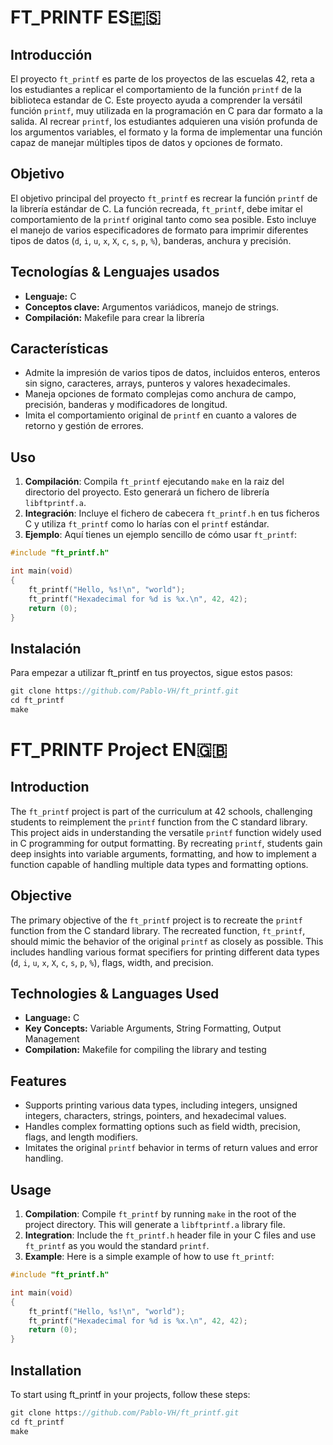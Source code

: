 # FT_PRINTF ES🇪🇸

## Introducción

El proyecto `ft_printf` es parte de los proyectos de las escuelas 42, reta a los estudiantes a replicar el comportamiento de la función `printf` de la biblioteca estandar de C. Este proyecto ayuda a comprender la versátil función `printf`, muy utilizada en la programación en C para dar formato a la salida. Al recrear `printf`, los estudiantes adquieren una visión profunda de los argumentos variables, el formato y la forma de implementar una función capaz de manejar múltiples tipos de datos y opciones de formato.

## Objetivo

El objetivo principal del proyecto `ft_printf` es recrear la función `printf` de la librería estándar de C. La función recreada, `ft_printf`, debe imitar el comportamiento de la `printf` original tanto como sea posible. Esto incluye el manejo de varios especificadores de formato para imprimir diferentes tipos de datos (`d`, `i`, `u`, `x`, `X`, `c`, `s`, `p`, `%`), banderas, anchura y precisión.

## Tecnologías & Lenguajes usados

- **Lenguaje:** C
- **Conceptos clave:** Argumentos variádicos, manejo de strings.
- **Compilación:** Makefile para crear la librería

## Características

- Admite la impresión de varios tipos de datos, incluidos enteros, enteros sin signo, caracteres, arrays, punteros y valores hexadecimales.
- Maneja opciones de formato complejas como anchura de campo, precisión, banderas y modificadores de longitud.
- Imita el comportamiento original de `printf` en cuanto a valores de retorno y gestión de errores.

## Uso

1. **Compilación**: Compila `ft_printf` ejecutando `make` en la raiz del directorio del proyecto. Esto generará un fichero de librería `libftprintf.a`.
2. **Integración**: Incluye el fichero de cabecera `ft_printf.h` en tus ficheros C y utiliza `ft_printf` como lo harías con el `printf` estándar.
3. **Ejemplo**: Aquí tienes un ejemplo sencillo de cómo usar `ft_printf`:

```c
#include "ft_printf.h"

int main(void)
{
    ft_printf("Hello, %s!\n", "world");
    ft_printf("Hexadecimal for %d is %x.\n", 42, 42);
    return (0);
}
```
## Instalación
Para empezar a utilizar ft_printf en tus proyectos, sigue estos pasos:    
```c
git clone https://github.com/Pablo-VH/ft_printf.git
cd ft_printf
make
```

# FT_PRINTF Project EN🇬🇧

## Introduction

The `ft_printf` project is part of the curriculum at 42 schools, challenging students to reimplement the `printf` function from the C standard library. This project aids in understanding the versatile `printf` function widely used in C programming for output formatting. By recreating `printf`, students gain deep insights into variable arguments, formatting, and how to implement a function capable of handling multiple data types and formatting options.

## Objective

The primary objective of the `ft_printf` project is to recreate the `printf` function from the C standard library. The recreated function, `ft_printf`, should mimic the behavior of the original `printf` as closely as possible. This includes handling various format specifiers for printing different data types (`d`, `i`, `u`, `x`, `X`, `c`, `s`, `p`, `%`), flags, width, and precision.

## Technologies & Languages Used

- **Language:** C
- **Key Concepts:** Variable Arguments, String Formatting, Output Management
- **Compilation:** Makefile for compiling the library and testing

## Features

- Supports printing various data types, including integers, unsigned integers, characters, strings, pointers, and hexadecimal values.
- Handles complex formatting options such as field width, precision, flags, and length modifiers.
- Imitates the original `printf` behavior in terms of return values and error handling.

## Usage

1. **Compilation**: Compile `ft_printf` by running `make` in the root of the project directory. This will generate a `libftprintf.a` library file.
2. **Integration**: Include the `ft_printf.h` header file in your C files and use `ft_printf` as you would the standard `printf`.
3. **Example**: Here is a simple example of how to use `ft_printf`:

```c
#include "ft_printf.h"

int main(void)
{
    ft_printf("Hello, %s!\n", "world");
    ft_printf("Hexadecimal for %d is %x.\n", 42, 42);
    return (0);
}
```
## Installation
To start using ft_printf in your projects, follow these steps:    
```c
git clone https://github.com/Pablo-VH/ft_printf.git
cd ft_printf
make
```
